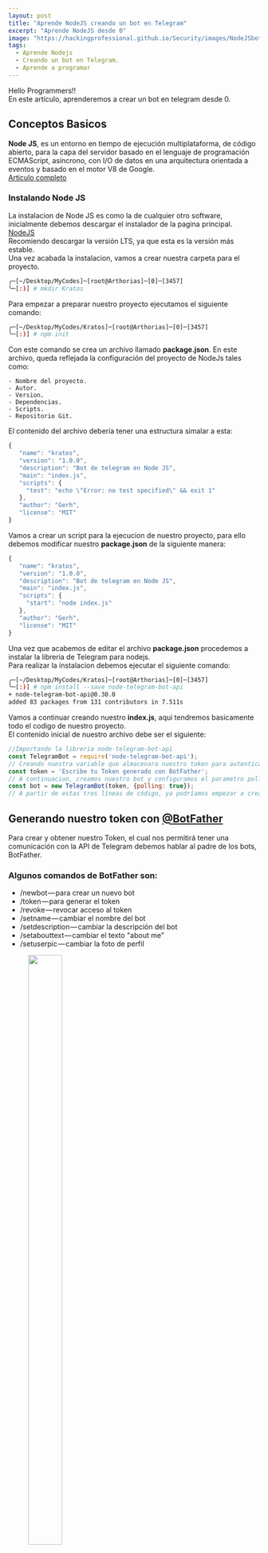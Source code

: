 ```yaml
---
layout: post
title: "Aprende NodeJS creando un bot en Telegram"
excerpt: "Aprende NodeJS desde 0"
image: "https://hackingprofessional.github.io/Security/images/NodeJSbot.png"
tags: 
  - Aprende Nodejs
  - Creando un bot en Telegram.
  - Aprende a programar
---
```


Hello Programmers!!  
En este artículo, aprenderemos a crear un bot en telegram desde 0.

## Conceptos Basicos

**Node JS**, es un entorno en tiempo de ejecución multiplataforma, de código abierto, para la capa del servidor basado en el lenguaje de programación ECMAScript, asíncrono, con I/O de datos en una arquitectura orientada a eventos y basado en el motor V8 de Google.  
[Articulo completo](https://es.wikipedia.org/wiki/Node.js)  

### Instalando Node JS
La instalacion de Node JS es como la de cualquier otro software, inicialmente debemos descargar el instalador de la pagina principal.  
[NodeJS](https://nodejs.org/es/)  
Recomiendo descargar la versión LTS, ya que esta es la versión más estable.  
Una vez acabada la instalacion, vamos a crear nuestra carpeta para el proyecto.  

```zsh
╭─[~/Desktop/MyCodes]─[root@Arthorias]─[0]─[3457]
╰─[:)] # mkdir Kratos
```

Para empezar a preparar nuestro proyecto ejecutamos el siguiente comando:  

```zsh
╭─[~/Desktop/MyCodes/Kratos]─[root@Arthorias]─[0]─[3457]
╰─[:)] # npm init
```

Con este comando se crea un archivo llamado **package.json**. 
En este archivo, queda reflejada la configuración del proyecto de NodeJs tales como:

	- Nombre del proyecto.  
	- Autor.  
	- Version.  
	- Dependencias.  
	- Scripts.  
	- Repositorio Git.  

El contenido del archivo debería tener una estructura simalar a esta:  

```js
{
   "name": "kratos",
   "version": "1.0.0",
   "description": "Bot de telegram en Node JS",
   "main": "index.js",
   "scripts": {
     "test": "echo \"Error: no test specified\" && exit 1"
   },
   "author": "Gerh",
   "license": "MIT"
}
```

Vamos a crear un script para la ejecucion de nuestro proyecto, para ello debemos modificar nuestro **package.json** de la siguiente manera:  

```js
{
   "name": "kratos",
   "version": "1.0.0",
   "description": "Bot de telegram en Node JS",
   "main": "index.js",
   "scripts": {
     "start": "node index.js"
   },
   "author": "Gerh",
   "license": "MIT"
}
```

Una vez que acabemos de editar el archivo **package.json** procedemos a instalar la libreria de Telegram para nodejs.  
Para realizar la instalacion debemos ejecutar el siguiente comando:  

```zsh
╭─[~/Desktop/MyCodes/Kratos]─[root@Arthorias]─[0]─[3457]
╰─[:)] # npm install --save node-telegram-bot-api
+ node-telegram-bot-api@0.30.0
added 83 packages from 131 contributors in 7.511s
```

Vamos a continuar creando nuestro **index.js**, aqui tendremos basicamente todo el codigo de nuestro proyecto.  
El contenido inicial de nuestro archivo debe ser el siguiente:  

```js
//Importando la libreria node-telegram-bot-api 
const TelegramBot = require('node-telegram-bot-api');
// Creando nuestra variable que almacenara nuestro token para autenticarnos con el bot creado con BotFather
const token = 'Escribe tu Token generado con BotFather';
// A continuacion, creamos nuestro bot y configuramos el parametro polling igualandolo a True, Con esto logramos que el bot esté en constante proceso de escucha y procesamiento de datos respecto al token de la API de Telegram.
const bot = new TelegramBot(token, {polling: true});
// A partir de estas tres líneas de código, ya podríamos empezar a crear comandos y eventos para darle funcionalidad a nuestro bot.
```

## Generando nuestro token con [@BotFather](https://www.t.me/botfather)
Para crear y obtener nuestro Token, el cual nos permitirá tener una comunicación con la API de Telegram debemos hablar al padre de los bots, BotFather.  

### Algunos comandos de BotFather son:
  - /newbot — para crear un nuevo bot  
  - /token — para generar el token  
  - /revoke — revocar acceso al token  
  - /setname — cambiar el nombre del bot  
  - /setdescription — cambiar la descripción del bot  
  - /setabouttext — cambiar el texto "about me"  
  - /setuserpic — cambiar la foto de perfil  

<figure>
  <img src="https://hackingprofessional.github.io/Security/images/BotFather.png" width="40%" height="55%">
	<figcaption>
    <a href="https://hackingprofessional.github.io/Security/images/BotFather.png" title="Generando un token para nuestro Bot">Generando un token para nuestro Bot de Telegram</a>
  </figcaption>
</figure>

Cabe aclarar que por razones de seguridad no debes revelar tu token a terceros, por ello en el capture de pantalla anterior oculto el contenido de mi Token.  
Como dato adicional, es posible revocar y generar un nuevo token por medio del [@BotFather](https://www.t.me/botfather).  

## Comandos y eventos
Para el desarrollo de cualquier bot en telegram debemos tener en cuenta 2 conceptos:  

**Comandos**  
La funcionalidad de este es realizar una acción cuando se le llama.  
*Ejemplo:* Si nosotros queremos que luego del comando **/start**, nuestro bot **GerhBot66** responda: "Hola @Usuario, soy un bot y mi nombre es **Gerh**"

```js
//Declaramos la funcion
bot.onText(/^\/start/, function(msg){
  // Imprimimos en consola el mensaje recibido.
  console.log(msg);
  // msg.chat.id se encarga de recoger el id del chat donde se está realizando la petición.
  var chatId = msg.chat.id;
  // msg.from.username se encarga de recoger el @alias del usuario.
  var username = msg.from.username;
  // Enviamos un mensaje indicando el id del chat, y concatenamos el nombre del usuario con nuestro saludo
  bot.sendMessage(chatId, "Hola, " + username + " soy un bot y mi nombre es Gerh");
});
```

**Eventos**  
La idea principal de un evento es mantener constante escucha hasta recibir el llamado y luego proceder con la ejecuccion de alguna accion.  
*Ejemplo:* Cuando un usuario envia cualquier mensaje a nuestro Bot, el chat genera el evento: "Se ha recibido el mensaje".  
Para crear estos eventos se utiliza:  

```js
//Declaramos la funcion indicando que el evento esperado sera un "message"
bot.on('message', function(msg){
    console.log(msg);
    // msg.chat.id se encarga de recoger el id del chat donde se está realizando la petición.
    var chatId = msg.chat.id;
    // Enviamos nuestro mensaje indicando el id del chat. 
    bot.sendMessage(chatId, 'Received your message');
});
```

## Iniciando nuestro bot

Luego de la explicacion anterior, el codigo final de nuestro proyecto queda de la siguiente manera:  

```js
const TelegramBot = require('node-telegram-bot-api');
const token = 'ESCRIBE TU TOKEN';

const bot = new TelegramBot(token, {polling: true});

bot.onText(/^\/start/, function(msg){
    console.log(msg);
    var chatId = msg.chat.id;
    var username = msg.from.username;
    bot.sendMessage(chatId, "Hola, " + username + " soy un bot y mi nombre es Gerh");
});

bot.on('message', function(msg){
    console.log(msg);
    var chatId = msg.chat.id;
    // send a message to the chat acknowledging receipt of their message
    bot.sendMessage(chatId, 'Received your message');
});
```

Para poder realizar pruebas sobre nuestro bot ejecutamos lo siguiente:  
*Recordemos que el comando **npm start**, ejecutara **node index.js***

```zsh
╭─[~/Desktop/MyCodes/Kratos]─[root@Arthorias]─[0]─[3457]
╰─[:)] # npm start
> kratos@1.0.0 start /root/Desktop/MyCodes/Kratos
> node index.js
```

<figure>
  <img src="https://hackingprofessional.github.io/Security/images/TestFinalBotTel.png" width="40%" height="55%">
	<figcaption>
    <a href="https://hackingprofessional.github.io/Security/images/TestFinalBotTel.png" title="Generando un token para nuestro Bot">Generando un token para nuestro Bot de Telegram</a>
  </figcaption>
</figure>

Luego de la interaccion con el bot, obtenemos la salida de nuestro **console.log()**

```js
{ message_id: 10,
  from:
   { id: 7700000,
     is_bot: false,
     first_name: 'Gerh',
     username: 'GerhSephiroth',
     language_code: 'en' },
  chat:
   { id: 7700000,
     first_name: 'Gerh',
     username: 'GerhSephiroth',
     type: 'private' },
  text: 'Gerardo Esta Aqui' }
```
  date: 1557183411,
